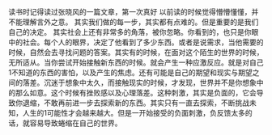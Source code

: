 读书时记得读过张晓风的一篇文章，第一次真好
以前读的时候觉得懵懵懂懂，并不能理解言外之意。
其实我们做的每一步，其实都有点难的。但是重要的是我们自己的决定。
其实社会上还有非常多的角落，被你忽略。你看到的，也只是你眼中的社会。每个人的眼界，决定了他看到了多少东西。或者是说需求，当他需要的时候，自然会去寻找问题的答案。其实有的时候，在面对这个陌生的世界的时候，无所适从。当你尝试开始接触新东西的时候。就会产生一种应激反应。就是对自己1不知道的东西的害怕，以及产生的焦虑。还有可能是自己的期望和现实与期望之间的落差。沉迷于想象中太久，而接触现实的时候，才发现，世界并不是你想象中的那么如意。这个时候有挫败感以及心理落差。这种刺激，其实是负面的，它会导致你退缩，不敢再前进一步去探索新的东西。其实只有一直去探索，不断挑战未知，人生的1可能性才会越来越大。但是一开始接受的负面刺激，负反馈太多的话，就容易导致蜷缩在自己的世界。
